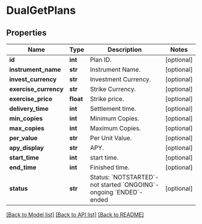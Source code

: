 # DualGetPlans

## Properties
Name | Type | Description | Notes
------------ | ------------- | ------------- | -------------
**id** | **int** | Plan ID. | [optional] 
**instrument_name** | **str** | Instrument Name. | [optional] 
**invest_currency** | **str** | Investment Currency. | [optional] 
**exercise_currency** | **str** | Strike Currency. | [optional] 
**exercise_price** | **float** | Strike price. | [optional] 
**delivery_time** | **int** | Settlement time. | [optional] 
**min_copies** | **int** | Minimum Copies. | [optional] 
**max_copies** | **int** | Maximum Copies. | [optional] 
**per_value** | **str** | Per Unit Value. | [optional] 
**apy_display** | **str** | APY. | [optional] 
**start_time** | **int** | start time. | [optional] 
**end_time** | **int** | Finished time. | [optional] 
**status** | **str** | Status:   &#x60;NOTSTARTED&#x60;-not started  &#x60;ONGOING&#x60;-ongoing  &#x60;ENDED&#x60;-ended | [optional] 

[[Back to Model list]](../README.md#documentation-for-models) [[Back to API list]](../README.md#documentation-for-api-endpoints) [[Back to README]](../README.md)


